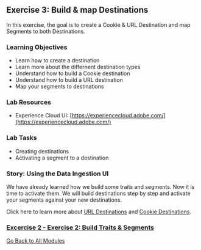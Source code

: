 ## Exercise 3: Build & map Destinations
In this exercise, the goal is to create a Cookie & URL  Destination and map Segments to both Destinations.

### Learning Objectives

- Learn how to create a destination
- Learn more about the differnent destination types
- Understand how to build a Cookie destination
- Understand how to build a URL destination
- Map your segments to destinations

### Lab Resources

- Experience Cloud UI: [https://experiencecloud.adobe.com/](https://experiencecloud.adobe.com/)

### Lab Tasks

- Creating destinations
- Activating a segment to a destination

### Story: Using the Data Ingestion UI

We have already learned how we build some traits and segments. Now it is time to activate them. We will build destinations step by step and activate your segments against your new destinations.

Click here to learn more about [URL Destinations](https://marketing.adobe.com/resources/help/en_US/aam/create-url-destination.html) and [Cookie Destinations](https://marketing.adobe.com/resources/help/en_US/aam/create-cookie-destination.html).




### [Excercise 2 - Exercise 2: Build Traits & Segments](./README.md)


[Go Back to All Modules](/../../)



